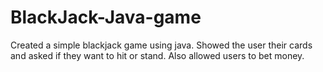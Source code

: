 # BlackJack-Java-game
Created a simple blackjack game using java. Showed the user their cards and asked if they want to hit or stand. Also allowed users to bet money. 
